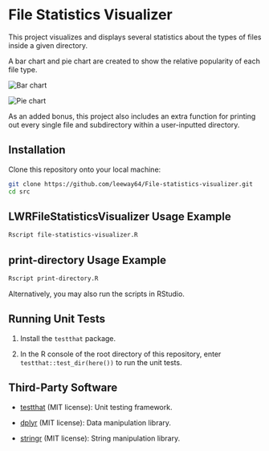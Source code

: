 # File Statistics Visualizer
This project visualizes and displays several statistics about the types of files inside a given
directory.

A bar chart and pie chart are created to show the relative popularity of each file type.

![Bar chart](Images/Bar_chart.jpeg)

![Pie chart](Images/Pie_chart.jpeg)

As an added bonus, this project also includes an extra function for printing out every single file
and subdirectory within a user-inputted directory.


## Installation

Clone this repository onto your local machine:

```bash
git clone https://github.com/leeway64/File-statistics-visualizer.git
cd src
```

## LWRFileStatisticsVisualizer Usage Example

```bash
Rscript file-statistics-visualizer.R

```

## print-directory Usage Example

```bash
Rscript print-directory.R

```

Alternatively, you may also run the scripts in RStudio.


## Running Unit Tests

1. Install the `testthat` package.

2. In the R console of the root directory of this repository, enter `testthat::test_dir(here())` to
   run the unit tests.

## Third-Party Software

- [testthat](https://testthat.r-lib.org/) (MIT license): Unit testing framework.

- [dplyr](https://dplyr.tidyverse.org/) (MIT license): Data manipulation library.

- [stringr](https://stringr.tidyverse.org/) (MIT license): String manipulation library.
